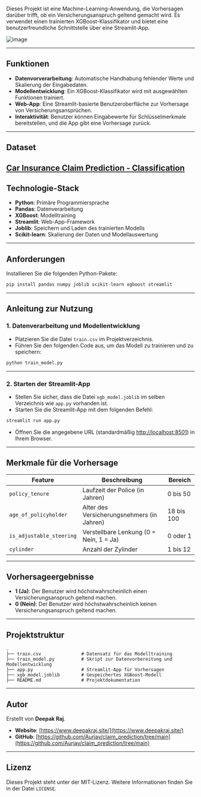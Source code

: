 Dieses Projekt ist eine Machine-Learning-Anwendung, die Vorhersagen darüber trifft, ob ein Versicherungsanspruch geltend gemacht wird. Es verwendet einen trainierten XGBoost-Klassifikator und bietet eine benutzerfreundliche Schnittstelle über eine Streamlit-App.

![image](https://github.com/user-attachments/assets/e2c2f645-ed78-474f-a8f8-77826c6eaf3b)

---

## Funktionen

- **Datenvorverarbeitung**: Automatische Handhabung fehlender Werte und Skalierung der Eingabedaten.
- **Modellentwicklung**: Ein XGBoost-Klassifikator wird mit ausgewählten Funktionen trainiert.
- **Web-App**: Eine Streamlit-basierte Benutzeroberfläche zur Vorhersage von Versicherungsansprüchen.
- **Interaktivität**: Benutzer können Eingabewerte für Schlüsselmerkmale bereitstellen, und die App gibt eine Vorhersage zurück.
---
## Dataset
[Car Insurance Claim Prediction - Classification](https://www.kaggle.com/datasets/ifteshanajnin/carinsuranceclaimprediction-classification)
---
## Technologie-Stack

- **Python**: Primäre Programmiersprache
- **Pandas**: Datenverarbeitung
- **XGBoost**: Modelltraining
- **Streamlit**: Web-App-Framework
- **Joblib**: Speichern und Laden des trainierten Modells
- **Scikit-learn**: Skalierung der Daten und Modellauswertung

---

## Anforderungen

Installieren Sie die folgenden Python-Pakete:

```bash
pip install pandas numpy joblib scikit-learn xgboost streamlit
```

---

## Anleitung zur Nutzung

### 1. Datenverarbeitung und Modellentwicklung

- Platzieren Sie die Datei `train.csv` im Projektverzeichnis.
- Führen Sie den folgenden Code aus, um das Modell zu trainieren und zu speichern:

```bash
python train_model.py
```

---

### 2. Starten der Streamlit-App

- Stellen Sie sicher, dass die Datei `xgb_model.joblib` im selben Verzeichnis wie `app.py` vorhanden ist.
- Starten Sie die Streamlit-App mit dem folgenden Befehl:

```bash
streamlit run app.py
```

- Öffnen Sie die angegebene URL (standardmäßig [http://localhost:8501](http://localhost:8501)) in Ihrem Browser.

---

## Merkmale für die Vorhersage

| Feature                 | Beschreibung                                   | Bereich       |
|-------------------------|-----------------------------------------------|---------------|
| `policy_tenure`         | Laufzeit der Police (in Jahren)               | 0 bis 50      |
| `age_of_policyholder`   | Alter des Versicherungsnehmers (in Jahren)    | 18 bis 100    |
| `is_adjustable_steering`| Verstellbare Lenkung (0 = Nein, 1 = Ja)       | 0 oder 1      |
| `cylinder`              | Anzahl der Zylinder                           | 1 bis 12      |

---

## Vorhersageergebnisse

- **1 (Ja)**: Der Benutzer wird höchstwahrscheinlich einen Versicherungsanspruch geltend machen.
- **0 (Nein)**: Der Benutzer wird höchstwahrscheinlich keinen Versicherungsanspruch geltend machen.

---

## Projektstruktur

```
.
├── train.csv               # Datensatz für das Modelltraining
├── train_model.py          # Skript zur Datenvorbereitung und Modellentwicklung
├── app.py                  # Streamlit-App für Vorhersagen
├── xgb_model.joblib        # Gespeichertes XGBoost-Modell
├── README.md               # Projektdokumentation
```

---

## Autor

Erstellt von **Deepak Raj**.

- **Website**: [https://www.deepakraj.site/](https://www.deepakraj.site/)
- **GitHub**: [https://github.com/Aurjay/claim_prediction/tree/main](https://github.com/Aurjay/claim_prediction/tree/main)

---

## Lizenz

Dieses Projekt steht unter der MIT-Lizenz. Weitere Informationen finden Sie in der Datei `LICENSE`.
